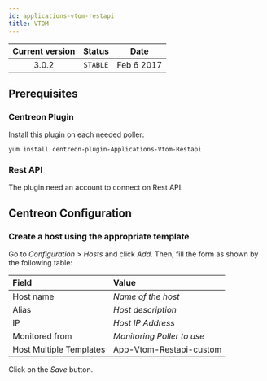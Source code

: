```yaml
---
id: applications-vtom-restapi
title: VTOM
---
```


| Current version | Status | Date |
| :-: | :-: | :-: |
| 3.0.2 | `STABLE` | Feb  6 2017 |

## Prerequisites

### Centreon Plugin

Install this plugin on each needed poller:

``` shell
yum install centreon-plugin-Applications-Vtom-Restapi
```

### Rest API

The plugin need an account to connect on Rest API.

## Centreon Configuration

### Create a host using the appropriate template

Go to *Configuration \> Hosts* and click *Add*. Then, fill the form as shown by
the following table:

| Field                   | Value                      |
| :---------------------- | :------------------------- |
| Host name               | *Name of the host*         |
| Alias                   | *Host description*         |
| IP                      | *Host IP Address*          |
| Monitored from          | *Monitoring Poller to use* |
| Host Multiple Templates | App-Vtom-Restapi-custom    |

Click on the *Save* button.

